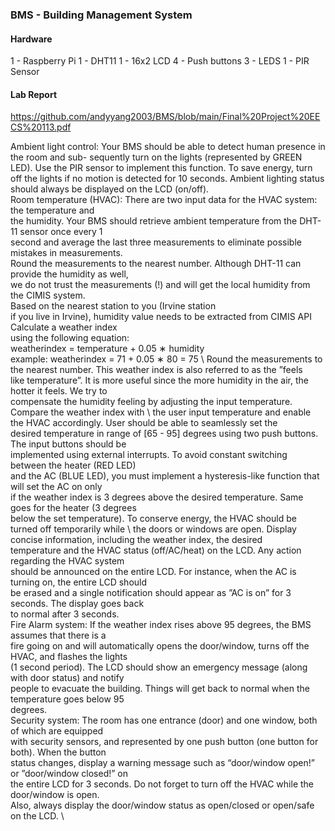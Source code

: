 ### BMS - Building Management System

#### Hardware
1 - Raspberry Pi
1 - DHT11
1 - 16x2 LCD
4 - Push buttons
3 - LEDS
1 - PIR Sensor

#### Lab Report
[https://github.com/andyyang2003/BMS/blob/main/Final%20Project%20EECS%20113.pdf
](https://github.com/andyyang2003/BMS/blob/main/Final%20Project%20EECS%20113.pdf)

Ambient light control: Your BMS should be able to detect human presence in the room and sub-
sequently turn on the lights (represented by GREEN LED). Use the PIR sensor to implement this
function. To save energy, turn off the lights if no motion is detected for 10 seconds. Ambient lighting
status should always be displayed on the LCD (on/off).\
Room temperature (HVAC): There are two input data for the HVAC system: the temperature and \
the humidity. Your BMS should retrieve ambient temperature from the DHT-11 sensor once every 1 \
second and average the last three measurements to eliminate possible mistakes in measurements. \
Round the measurements to the nearest number. Although DHT-11 can provide the humidity as well, \
we do not trust the measurements (!) and will get the local humidity from the CIMIS system. \
Based on the nearest station to you (Irvine station \
if you live in Irvine), humidity value needs to be extracted from CIMIS API\
Calculate a weather index \
using the following equation: \
weatherindex = temperature + 0.05 ∗ humidity \
example: weatherindex = 71 + 0.05 ∗ 80 = 75 \ 
Round the measurements to the nearest number. This weather index is also referred to as the ”feels \
like temperature”. It is more useful since the more humidity in the air, the hotter it feels. We try to \
compensate the humidity feeling by adjusting the input temperature. Compare the weather index with \ 
the user input temperature and enable the HVAC accordingly. User should be able to seamlessly set the \
desired temperature in range of [65 - 95] degrees using two push buttons. The input buttons should be \
implemented using external interrupts. To avoid constant switching between the heater (RED LED) \
and the AC (BLUE LED), you must implement a hysteresis-like function that will set the AC on only \
if the weather index is 3 degrees above the desired temperature. Same goes for the heater (3 degrees \
below the set temperature). To conserve energy, the HVAC should be turned off temporarily while \ 
the doors or windows are open. Display concise information, including the weather index, the desired \
temperature and the HVAC status (off/AC/heat) on the LCD. Any action regarding the HVAC system \
should be announced on the entire LCD. For instance, when the AC is turning on, the entire LCD should \
be erased and a single notification should appear as ”AC is on” for 3 seconds. The display goes back \
to normal after 3 seconds. \
Fire Alarm system: If the weather index rises above 95 degrees, the BMS assumes that there is a \
fire going on and will automatically opens the door/window, turns off the HVAC, and flashes the lights\
(1 second period). The LCD should show an emergency message (along with door status) and notify\
people to evacuate the building. Things will get back to normal when the temperature goes below 95\
degrees. \
Security system: The room has one entrance (door) and one window, both of which are equipped \
with security sensors, and represented by one push button (one button for both). When the button \
status changes, display a warning message such as “door/window open!” or ”door/window closed!” on \
the entire LCD for 3 seconds. Do not forget to turn off the HVAC while the door/window is open. \
Also, always display the door/window status as open/closed or open/safe on the LCD. \ 
